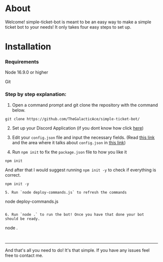 # About

Welcome! simple-ticket-bot is meant to be an easy way to make a simple ticket bot to your needs! It only takes four easy steps to set up.

# Installation

### Requirements 
Node 16.9.0 or higher

Git

### Step by step explanation: 

1. Open a command prompt and git clone the repository with the command below. 

```
git clone https://github.com/TheGalacticAce/simple-ticket-bot/
```

2. Set up your Discord Application (if you dont know how click [here](https://discordjs.guide/preparations/setting-up-a-bot-application.html#creating-your-bot))

3. Edit your `config.json` file and input the necessary fields. (Read [this link](https://discordjs.guide/creating-your-bot/#using-config-json) and the area where it talks about `config.json` in [this link](https://discordjs.guide/creating-your-bot/#using-config-json))

4. Run `npm init` to fix the `package.json` file to how you like it

```
npm init
```

And after that I would suggest running `npm init -y` to check if everything is correct.
```
npm init -y

5. Run `node deploy-commands.js` to refresh the commands

```
node deploy-commands.js
```

6. Run `node .` to run the bot! Once you have that done your bot should be ready.

```
node .
```


```

<hr>

And that's all you need to do! It's that simple. If you have any issues feel free to contact me.

